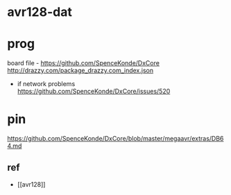 
# avr128-dat

# prog

board file - https://github.com/SpenceKonde/DxCore
http://drazzy.com/package_drazzy.com_index.json

- if network problems 
https://github.com/SpenceKonde/DxCore/issues/520


# pin 
https://github.com/SpenceKonde/DxCore/blob/master/megaavr/extras/DB64.md



## ref 

- [[avr128]]